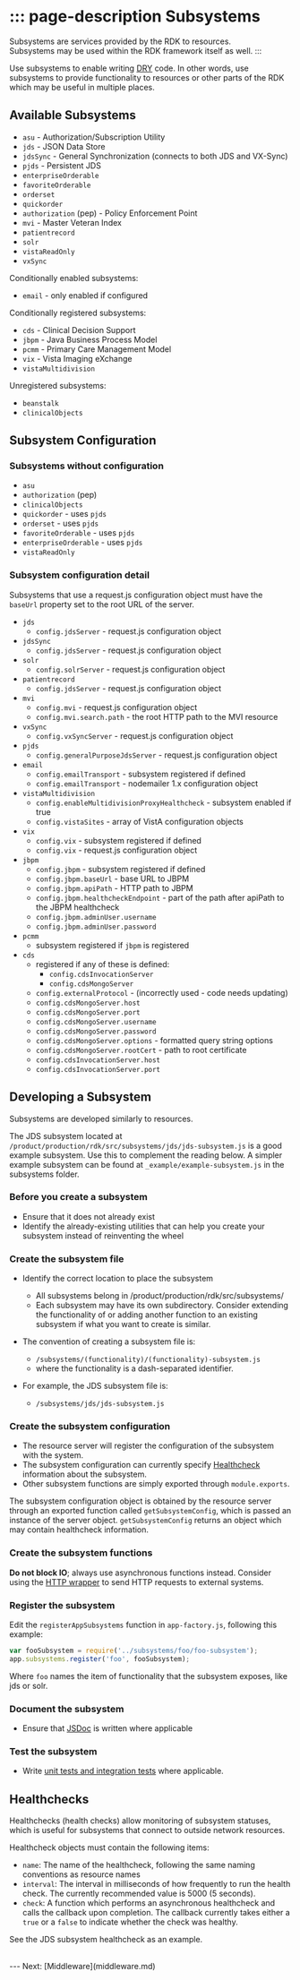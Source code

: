 ::: page-description
Subsystems
==========

Subsystems are services provided by the RDK to resources.  
Subsystems may be used within the RDK framework itself as well.
:::

Use subsystems to enable writing [DRY](http://en.wikipedia.org/wiki/Don%27t_repeat_yourself) code. In other words, use subsystems to provide functionality to resources or other parts of the RDK which may be useful in multiple places.

## Available Subsystems
 * `asu` - Authorization/Subscription Utility
 * `jds` - JSON Data Store
 * `jdsSync` - General Synchronization (connects to both JDS and VX-Sync)
 * `pjds` - Persistent JDS
 * `enterpriseOrderable`
 * `favoriteOrderable`
 * `orderset`
 * `quickorder`
 * `authorization` (pep) - Policy Enforcement Point
 * `mvi` - Master Veteran Index
 * `patientrecord`
 * `solr`
 * `vistaReadOnly`
 * `vxSync`

Conditionally enabled subsystems:
 * `email` - only enabled if configured

Conditionally registered subsystems:
 * `cds` - Clinical Decision Support
 * `jbpm` - Java Business Process Model
 * `pcmm` - Primary Care Management Model
 * `vix` - Vista Imaging eXchange
 * `vistaMultidivision`

Unregistered subsystems:
 * `beanstalk`
 * `clinicalObjects`

## Subsystem Configuration

### Subsystems without configuration
 * `asu`
 * `authorization` (pep)
 * `clinicalObjects`
 * `quickorder` - uses `pjds`
 * `orderset` - uses `pjds`
 * `favoriteOrderable` - uses `pjds`
 * `enterpriseOrderable` - uses `pjds`
 * `vistaReadOnly`

### Subsystem configuration detail
Subsystems that use a request.js configuration object must have the `baseUrl` property set to the root URL of the server.

 * `jds`
    * `config.jdsServer` - request.js configuration object
 * `jdsSync`
    * `config.jdsServer` - request.js configuration object
 * `solr`
    * `config.solrServer` - request.js configuration object
 * `patientrecord`
    * `config.jdsServer` - request.js configuration object
 * `mvi`
    * `config.mvi` - request.js configuration object
    * `config.mvi.search.path` - the root HTTP path to the MVI resource
 * `vxSync`
    * `config.vxSyncServer` - request.js configuration object
 * `pjds`
    * `config.generalPurposeJdsServer` - request.js configuration object
 * `email`
    * `config.emailTransport` - subsystem registered if defined
    * `config.emailTransport` - nodemailer 1.x configuration object
 * `vistaMultidivision`
    * `config.enableMultidivisionProxyHealthcheck` - subsystem enabled if true
    * `config.vistaSites` - array of VistA configuration objects
 * `vix`
    * `config.vix` - subsystem registered if defined
    * `config.vix` - request.js configuration object
 * `jbpm`
    * `config.jbpm` - subsystem registered if defined
    * `config.jbpm.baseUrl` - base URL to JBPM
    * `config.jbpm.apiPath` - HTTP path to JBPM
    * `config.jbpm.healthcheckEndpoint` - part of the path after apiPath to the JBPM healthcheck
     * `config.jbpm.adminUser.username`
     * `config.jbpm.adminUser.password`
 * `pcmm`
    * subsystem registered if `jbpm` is registered
 * `cds`
    * registered if any of these is defined:
        * `config.cdsInvocationServer`
        * `config.cdsMongoServer`
    * `config.externalProtocol` - (incorrectly used - code needs updating)
    * `config.cdsMongoServer.host`
    * `config.cdsMongoServer.port`
    * `config.cdsMongoServer.username`
    * `config.cdsMongoServer.password`
    * `config.cdsMongoServer.options` - formatted query string options
    * `config.cdsMongoServer.rootCert` - path to root certificate
    * `config.cdsInvocationServer.host`
    * `config.cdsInvocationServer.port`

## Developing a Subsystem
Subsystems are developed similarly to resources.

The JDS subsystem located at `/product/production/rdk/src/subsystems/jds/jds-subsystem.js` is a good example subsystem. Use this to complement the reading below.
A simpler example subsystem can be found at `_example/example-subsystem.js` in the subsystems folder.

### Before you create a subsystem
 * Ensure that it does not already exist
 * Identify the already-existing utilities that can help you create your subsystem instead of reinventing the wheel

### Create the subsystem file
 * Identify the correct location to place the subsystem
    * All subsystems belong in /product/production/rdk/src/subsystems/
    * Each subsystem may have its own subdirectory. Consider extending the functionality of or adding another function to an existing subsystem if what you want to create is similar.

 * The convention of creating a subsystem file is:
    * `/subsystems/(functionality)/(functionality)-subsystem.js`
    * where the functionality is a dash-separated identifier.  
 * For example, the JDS subsystem file is:
    * `/subsystems/jds/jds-subsystem.js`

### Create the subsystem configuration
 * The resource server will register the configuration of the subsystem with the system.
 * The subsystem configuration can currently specify [Healthcheck](#Healthchecks) information about the subsystem.
 * Other subsystem functions are simply exported through `module.exports`.

The subsystem configuration object is obtained by the resource server through an exported function called `getSubsystemConfig`, which is passed an instance of the server object. `getSubsystemConfig` returns an object which may contain healthcheck information.

### Create the subsystem functions
**Do not block IO**; always use asynchronous functions instead. Consider using the [HTTP wrapper](http-wrapper.md) to send HTTP requests to external systems.

### Register the subsystem
Edit the `registerAppSubsystems` function in `app-factory.js`, following this example:
```JavaScript
var fooSubsystem = require('../subsystems/foo/foo-subsystem');
app.subsystems.register('foo', fooSubsystem);
```
Where `foo` names the item of functionality that the subsystem exposes, like jds or solr.

### Document the subsystem
 * Ensure that [JSDoc](style-guide.md#JSDoc-Guidelines) is written where applicable

### Test the subsystem
 * Write [unit tests and integration tests](testing.md) where applicable.

## Healthchecks
Healthchecks (health checks) allow monitoring of subsystem statuses, which is useful for subsystems that connect to outside network resources.

Healthcheck objects must contain the following items:
 * `name`: The name of the healthcheck, following the same naming conventions as resource names
 * `interval`: The interval in milliseconds of how frequently to run the health check. The currently recommended value is 5000 (5 seconds).
 * `check`: A function which performs an asynchronous healthcheck and calls the callback upon completion. The callback currently takes either a `true` or a `false` to indicate whether the check was healthy.

See the JDS subsystem healthcheck as an example.

<br />
---
Next: [Middleware](middleware.md)
